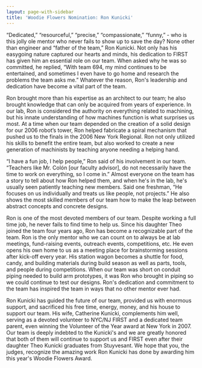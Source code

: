 ```yaml
---
layout: page-with-sidebar
title: 'Woodie Flowers Nomination: Ron Kunicki'
---
```

“Dedicated,” “resourceful,” “precise,” “compassionate,” “funny,” - who is this jolly ole
mentor who never fails to show up to save the day? None other than engineer and “father of
the team,” Ron Kunicki. Not only has his easygoing nature captured our hearts and minds, his
dedication to FIRST has given him an essential role on our team. When asked why he was so
committed, he replied, “With team 694, my mind continues to be entertained, and sometimes
I even have to go home and research the problems the team asks me.” Whatever the reason,
Ron's leadership and dedication have become a vital part of the team.

Ron brought more than his expertise as an architect to our team; he also brought
knowledge that can only be acquired from years of experience. In our lab, Ron is considered
the authority on everything related to machining, but his innate understanding of how machines
function is what surprises us most. At a time when our team depended on the creation of a solid
design for our 2006 robot’s tower, Ron helped fabricate a spiral mechanism that pushed us to
the finals in the 2006 New York Regional. Ron not only utilized his skills to benefit the entire
team, but also worked to create a new generation of machinists by teaching anyone needing a
helping hand.

“I have a fun job, I help people,” Ron said of his involvement in our team. “Teachers
like Mr. Colón \[our faculty advisor\], do not necessarily have the time to work on everything,
so I come in.” Almost everyone on the team has a story to tell about how Ron helped them,
and when he's in the lab, he's usually seen patiently teaching new members. Said one
freshman, “He focuses on us individually and treats us like people, not projects.” He also shows
the most skilled members of our team how to make the leap between abstract concepts and
concrete designs.

Ron is one of the most devoted members of our team. Despite working a full time job,
he never fails to find time to help us. Since his daughter Theo joined the team four years ago,
Ron has become a recognizable part of the team. Ron is the only mentor who we can count on
to always be at lab meetings, fund-raising events, outreach events, competitions, etc. He even
opens his own home to us as a meeting place for brainstorming sessions after kick-off every
year. His station wagon becomes a shuttle for food, candy, and building materials during build
season as well as parts, tools, and people during competitions. When our team was short on
conduit piping needed to build arm prototypes, it was Ron who brought in piping so we could
continue to test our designs. Ron's dedication and commitment to the team has inspired the
team in ways that no other mentor ever had.

Ron Kunicki has guided the future of our team, provided us with enormous support,
and sacrificed his free time, energy, money, and his house to support our team. His wife,
Catherine Kunicki, complements him well, serving as a devoted volunteer to NYC/NJ FIRST
and a dedicated team parent, even winning the Volunteer of the Year award at New York in
2007. Our team is deeply indebted to the Kunicki's and we are greatly honored that both of them
will continue to support us and FIRST even after their daughter Theo Kunicki graduates from
Stuyvesant. We hope that you, the judges, recognize the amazing work Ron Kunicki has done
by awarding him this year's Woodie Flowers Award.
